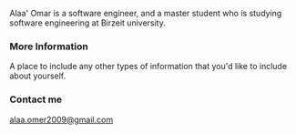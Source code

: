 
Alaa' Omar is a software engineer, and a master student who is studying software engineering at Birzeit university.

### More Information

A place to include any other types of information that you'd like to include about yourself.

### Contact me

[alaa.omer2009@gmail.com](mailto:email@domain.com)

